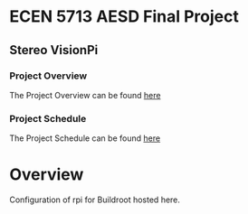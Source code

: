 

# ECEN 5713 AESD Final Project
## Stereo VisionPi

### Project Overview
The Project Overview can be found [here](https://github.com/cu-ecen-aeld/final-project-KapureCUB/wiki/Project-Overview)

### Project Schedule
The Project Schedule can be found [here](https://github.com/users/KapureCUB/projects/1/views/1)
# Overview

Configuration of rpi  for Buildroot hosted here.

